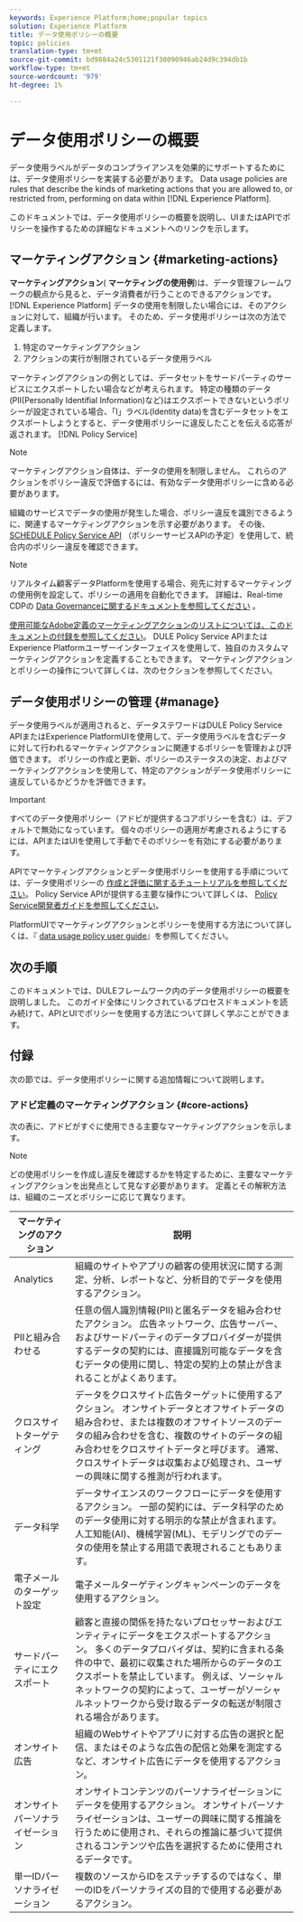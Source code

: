 ```yaml
---
keywords: Experience Platform;home;popular topics
solution: Experience Platform
title: データ使用ポリシーの概要
topic: policies
translation-type: tm+mt
source-git-commit: bd9884a24c5301121f30090946ab24d9c394db1b
workflow-type: tm+mt
source-wordcount: '979'
ht-degree: 1%

---
```



# データ使用ポリシーの概要

データ使用ラベルがデータのコンプライアンスを効果的にサポートするためには、データ使用ポリシーを実装する必要があります。 Data usage policies are rules that describe the kinds of marketing actions that you are allowed to, or restricted from, performing on data within [!DNL Experience Platform].

このドキュメントでは、データ使用ポリシーの概要を説明し、UIまたはAPIでポリシーを操作するための詳細なドキュメントへのリンクを示します。

## マーケティングアクション {#marketing-actions}

**マーケティングアクション**( **マーケティングの使用例**)は、データ管理フレームワークの観点から見ると、データ消費者が行うことのできるアクションです。 [!DNL Experience Platform] データの使用を制限したい場合には、そのアクションに対して、組織が行います。 そのため、データ使用ポリシーは次の方法で定義します。

1. 特定のマーケティングアクション
2. アクションの実行が制限されているデータ使用ラベル

マーケティングアクションの例としては、データセットをサードパーティのサービスにエクスポートしたい場合などが考えられます。 特定の種類のデータ(PII(Personally Identifial Information)など)はエクスポートできないというポリシーが設定されている場合、「I」ラベル(Identity data)を含むデータセットをエクスポートしようとすると、データ使用ポリシーに違反したことを伝える応答が返されます。 [!DNL Policy Service]

>[!NOTE]
>
>マーケティングアクション自体は、データの使用を制限しません。 これらのアクションをポリシー違反で評価するには、有効なデータ使用ポリシーに含める必要があります。

組織のサービスでデータの使用が発生した場合、ポリシー違反を識別できるように、関連するマーケティングアクションを示す必要があります。 その後、 [SCHEDULE Policy Service API](https://www.adobe.io/apis/experienceplatform/home/api-reference.html#!acpdr/swagger-specs/dule-policy-service.yaml) （ポリシーサービスAPIの予定）を使用して、統合内のポリシー違反を確認できます。

>[!NOTE]
>
>リアルタイム顧客データPlatformを使用する場合、宛先に対するマーケティングの使用例を設定して、ポリシーの適用を自動化できます。 詳細は、Real-time CDPの [Data Governanceに関するドキュメントを参照してください](../../rtcdp/privacy/data-governance-overview.md) 。

[使用可能なAdobe定義のマーケティングアクションのリストについては、このドキュメントの付録を参照してください](#core-actions)。 DULE Policy Service APIまたはExperience Platformユーザーインターフェイスを使用して、独自のカスタムマーケティングアクションを定義することもできます。 マーケティングアクションとポリシーの操作について詳しくは、次のセクションを参照してください。

<!-- (Add after AAM DEC mapping doc is published)
### Inheritance from Adobe Audience Manager Data Export Controls

Experience Platform has the ability to share segments with Adobe Audience Manager. Any Data Export Controls that have been applied to Audience Manager segments are translated to equivalent marketing use cases recognized by Experience Platform Data Governance.

For a reference on how specific Data Export Controls map to marketing actions in Platform, please refer to the [Audience Manager documentation](https://docs.adobe.com/content/help/en/audience-manager/user-guide/features/data-export-controls.html).
-->

## データ使用ポリシーの管理 {#manage}

データ使用ラベルが適用されると、データステワードはDULE Policy Service APIまたはExperience PlatformUIを使用して、データ使用ラベルを含むデータに対して行われるマーケティングアクションに関連するポリシーを管理および評価できます。 ポリシーの作成と更新、ポリシーのステータスの決定、およびマーケティングアクションを使用して、特定のアクションがデータ使用ポリシーに違反しているかどうかを評価できます。

>[!IMPORTANT]
>
>すべてのデータ使用ポリシー（アドビが提供するコアポリシーを含む）は、デフォルトで無効になっています。 個々のポリシーの適用が考慮されるようにするには、APIまたはUIを使用して手動でそのポリシーを有効にする必要があります。

APIでマーケティングアクションとデータ使用ポリシーを使用する手順については、データ使用ポリシーの [作成と評価に関するチュートリアルを参照してください](create.md)。 Policy Service APIが提供する主要な操作について詳しくは、 [Policy Service開発者ガイドを参照してください](../api/getting-started.md)。

PlatformUIでマーケティングアクションとポリシーを使用する方法について詳しくは、『 [data usage policy user guide](./user-guide.md)』を参照してください。

## 次の手順

このドキュメントでは、DULEフレームワーク内のデータ使用ポリシーの概要を説明しました。 このガイド全体にリンクされているプロセスドキュメントを読み続けて、APIとUIでポリシーを使用する方法について詳しく学ぶことができます。

## 付録

次の節では、データ使用ポリシーに関する追加情報について説明します。

### アドビ定義のマーケティングアクション {#core-actions}

次の表に、アドビがすぐに使用できる主要なマーケティングアクションを示します。

>[!NOTE]
>
>どの使用ポリシーを作成し違反を確認するかを特定するために、主要なマーケティングアクションを出発点として見なす必要があります。 定義とその解釈方法は、組織のニーズとポリシーに応じて異なります。

| マーケティングのアクション | 説明 |
| --- | --- |
| Analytics | 組織のサイトやアプリの顧客の使用状況に関する測定、分析、レポートなど、分析目的でデータを使用するアクション。 |
| PIIと組み合わせる | 任意の個人識別情報(PII)と匿名データを組み合わせたアクション。 広告ネットワーク、広告サーバー、およびサードパーティのデータプロバイダーが提供するデータの契約には、直接識別可能なデータを含むデータの使用に関し、特定の契約上の禁止が含まれることがよくあります。 |
| クロスサイトターゲティング | データをクロスサイト広告ターゲットに使用するアクション。 オンサイトデータとオフサイトデータの組み合わせ、または複数のオフサイトソースのデータの組み合わせを含む、複数のサイトのデータの組み合わせをクロスサイトデータと呼びます。 通常、クロスサイトデータは収集および処理され、ユーザーの興味に関する推測が行われます。 |
| データ科学 | データサイエンスのワークフローにデータを使用するアクション。 一部の契約には、データ科学のためのデータ使用に対する明示的な禁止が含まれます。 人工知能(AI)、機械学習(ML)、モデリングでのデータの使用を禁止する用語で表現されることもあります。 |
| 電子メールのターゲット設定 | 電子メールターゲティングキャンペーンのデータを使用するアクション。 |
| サードパーティにエクスポート | 顧客と直接の関係を持たないプロセッサーおよびエンティティにデータをエクスポートするアクション。 多くのデータプロバイダは、契約に含まれる条件の中で、最初に収集された場所からのデータのエクスポートを禁止しています。 例えば、ソーシャルネットワークの契約によって、ユーザーがソーシャルネットワークから受け取るデータの転送が制限される場合があります。 |
| オンサイト広告 | 組織のWebサイトやアプリに対する広告の選択と配信、またはそのような広告の配信と効果を測定するなど、オンサイト広告にデータを使用するアクション。 |
| オンサイトパーソナライゼーション | オンサイトコンテンツのパーソナライゼーションにデータを使用するアクション。 オンサイトパーソナライゼーションは、ユーザーの興味に関する推論を行うために使用され、それらの推論に基づいて提供されるコンテンツや広告を選択するために使用されるデータです。 |
| 単一IDパーソナライゼーション | 複数のソースからIDをステッチするのではなく、単一のIDをパーソナライズの目的で使用する必要があるアクション。 |
